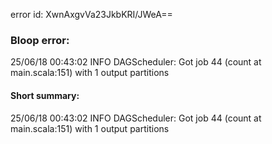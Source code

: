 error id: XwnAxgvVa23JkbKRI/JWeA==
### Bloop error:

25/06/18 00:43:02 INFO DAGScheduler: Got job 44 (count at main.scala:151) with 1 output partitions
#### Short summary: 

25/06/18 00:43:02 INFO DAGScheduler: Got job 44 (count at main.scala:151) with 1 output partitions